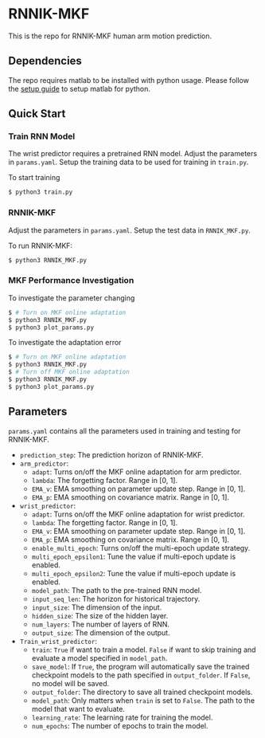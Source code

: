 # RNNIK-MKF
This is the repo for RNNIK-MKF human arm motion prediction.

## Dependencies
The repo requires matlab to be installed with python usage. Please follow the [setup guide](https://www.mathworks.com/help/matlab/matlab_external/install-the-matlab-engine-for-python.html) to setup matlab for python.

## Quick Start
### Train RNN Model
The wrist predictor requires a pretrained RNN model. Adjust the parameters in `params.yaml`. Setup the training data to be used for training in `train.py`.

To start training
```bash
$ python3 train.py
```

### RNNIK-MKF
Adjust the parameters in `params.yaml`. Setup the test data in `RNNIK_MKF.py`.

To run RNNIK-MKF:
```bash
$ python3 RNNIK_MKF.py
```

### MKF Performance Investigation
To investigate the parameter changing
```bash
$ # Turn on MKF online adaptation
$ python3 RNNIK_MKF.py
$ python3 plot_params.py
```
To investigate the adaptation error
```bash
$ # Turn on MKF online adaptation
$ python3 RNNIK_MKF.py
$ # Turn off MKF online adaptation
$ python3 RNNIK_MKF.py
$ python3 plot_params.py
```

## Parameters
`params.yaml` contains all the parameters used in training and testing for RNNIK-MKF.

* `prediction_step`: The prediction horizon of RNNIK-MKF.
* `arm_predictor`:
  * `adapt`: Turns on/off the MKF online adaptation for arm predictor.
  * `lambda`: The forgetting factor. Range in [0, 1].
  * `EMA_v`: EMA smoothing on parameter update step. Range in [0, 1].
  * `EMA_p`: EMA smoothing on covariance matrix. Range in [0, 1].
* `wrist_predictor`:
  * `adapt`: Turns on/off the MKF online adaptation for wrist predictor.
  * `lambda`: The forgetting factor. Range in [0, 1].
  * `EMA_v`: EMA smoothing on parameter update step. Range in [0, 1].
  * `EMA_p`: EMA smoothing on covariance matrix. Range in [0, 1].
  * `enable_multi_epoch`: Turns on/off the multi-epoch update strategy.
  * `multi_epoch_epsilon1`: Tune the value if multi-epoch update is enabled.
  * `multi_epoch_epsilon2`: Tune the value if multi-epoch update is enabled.
  * `model_path`: The path to the pre-trained RNN model.
  * `input_seq_len`: The horizon for historical trajectory.
  * `input_size`: The dimension of the input.
  * `hidden_size`: The size of the hidden layer.
  * `num_layers`: The number of layers of RNN.
  * `output_size`: The dimension of the output.
* `Train_wrist_predictor`:
  * `train`: `True` if want to train a model. `False` if want to skip training and evaluate a model specified in `model_path`.
  * `save_model`: If `True`, the program will automatically save the trained checkpoint models to the path specified in `output_folder`. If `False`, no model will be saved.
  * `output_folder`: The directory to save all trained checkpoint models.
  * `model_path`: Only matters when `train` is set to `False`. The path to the model that want to evaluate.
  * `learning_rate`: The learning rate for training the model.
  * `num_epochs`: The number of epochs to train the model.

